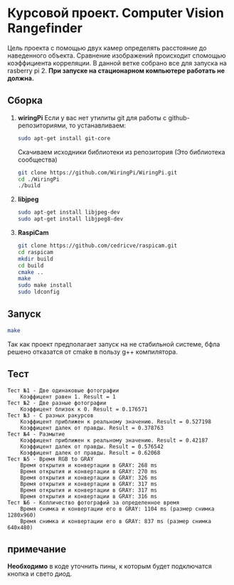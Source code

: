 # Курсовой проект. Computer Vision Rangefinder

Цель проекта с помощью двух камер определять расстояние до наведенного объекта. Сравнение изображений происходит спомощью 
коэффициента корреляции. В данной ветке собрано все для запуска на rasberry pi 2. 
**При запуске на стационарном компьютере работать не должна.**

## Сборка

1. **wiringPi** Если у вас нет утилиты git для работы с github-репозиториями, то устанавливаем:
   ```sh
   sudo apt-get install git-core
   ```
   Скачиваем исходники библиотеки из репозитория (Это библиотека сообщества)
   ```sh
   git clone https://github.com/WiringPi/WiringPi.git
   cd ./WiringPi
   ./build
   ```
2. **libjpeg**
   ```sh
   sudo apt-get install libjpeg-dev
   sudo apt-get install libjpeg8-dev
   ```
3. **RaspiCam**
   ```sh
   git clone https://github.com/cedricve/raspicam.git
   cd raspicam
   mkdir build
   cd build
   cmake ..
   make
   sudo make install
   sudo ldconfig
   ```
## Запуск

```sh
make
```
Так как проект предполагает запуск на не стабильной системе, бфла решено отказатся от cmake в пользу g++ компилятора.

## Тест

```commandline
Tест №1 - Две одинаковые фотографии
    Коэффицент равен 1. Result = 1
Tест №2 - Две разные фотографии
    Коэффицент близок к 0. Result = 0.176571
Tест №3 - С разных ракурсов
    Коэффицент приближен к реальному значению. Result = 0.527198
    Коэффицент далек от правды. Result = 0.378763
Tест №4 - Размытие
    Коэффицент приближен к реальному значению. Result = 0.42187
    Коэффицент далек от правды. Result = 0.576542
    Коэффицент далек от правды. Result = 0.62068
Tест №5 - Время RGB to GRAY
    Время открытия и конвертации в GRAY: 268 ms
    Время открытия и конвертации в GRAY: 270 ms
    Время открытия и конвертации в GRAY: 326 ms
    Время открытия и конвертации в GRAY: 317 ms
    Время открытия и конвертации в GRAY: 317 ms
    Время открытия и конвертации в GRAY: 316 ms
Tест №6 - Колличество фотографий за определенное время
    Время снимка и конвертации его в GRAY: 1104 ms (размер снимка 1280х960)
    Время снимка и конвертации его в GRAY: 837 ms (размер снимка 640х480)
```

## примечание

**Необходимо** в коде уточнить пины, к которым будет подключатся кнопка и свето диод.

